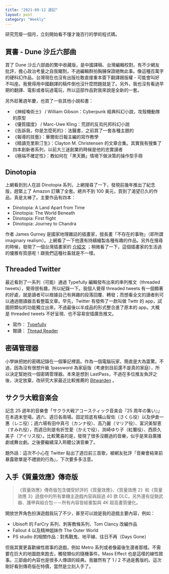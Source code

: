 ```yaml
---
title: "2021-09-12 週記"
layout: post
category: "Weekly"
---
```


研究荒廢一個月，立刻開始看不懂才幾百行的學術程式碼。

## 買書 - Dune 沙丘六部曲

買了 Dune 沙丘六部曲的繁中收藏版，是中國譯稿、台灣編輯校對。有不少網友批評，擔心政治考量之自我閹割，不過編輯群拍胸脯保證絕無此事。像這種百萬字的硬科幻作品，台灣現在也沒有出版社敢直接重本簽下翻譯跟版權 - 可能會叫好不叫座。我覺得用中國翻譯的稿件倒也沒什麼問題就是了。另外，我也沒有看過早期的翻譯、電影或者玩過電玩，所以這部作品對我來說是全新的一套。

另外趁著週年慶，也買了一些其他小說和書：

- 《神經喚術士》 / William Gibson：Cyberpunk 經典科幻小說，攻殼機動隊的原型
- 《優質國度》 / Marc-Uwe Kling：荒謬的反烏托邦科幻小說
- 《告訴我，你是怎麼死的》：法醫書，之前買了一套各種主題的
- 《報導的技藝》：華爾街日報主編的寫作教學
- 《精讀克里斯汀生》：Clayton M. Christensen 的文章合集。其實我有搜集了四本創新者系列，以前大三迷創業的時候是他的忠實讀者
- 《極端不確定性》：教如何在「黑天鵝」情境下做決策的操作型手冊

## Dinotopia

上網看到別人在談 Dinotopia 系列，上網搜尋了一下，發現前幾年推出了紀念版，趕緊上了 Amazon 訂購了全套。總共不到 100 美元，買到了渴望已久的作品，真是太棒了。主要作品有四本：

- Dinotopia: A Land Apart from Time
- Dinotopia: The World Beneath
- Dinotopia: First flight
- Dinotopia: Journey to Chandra

作者 James Gurney 是國家地理雜誌的插畫家，擅長畫「不存在的事物」（即所謂 imaginary realism）。上網看了一下他還有持續繪製各種有趣的作品。另外在搜尋的時候，發現了一個台灣插畫家的 [介紹文](https://www.smallx2.com/blog/dinotopia) ；稍微看了一下，這個插畫家的生活過的優雅有質感呢！跟我們這種社畜就是不一樣。

## Threaded Twitter

最近看到了一系列（可能）通過 Typefully 編輯發布出來的串列推文（threaded tweets），覺得很有趣，所以紀錄一下。我個人覺得 threaded tweets 有一個顯著的好處，就是讀者可以根據自己有興趣的段落回覆、轉發；而想看全文的讀者則可以通過閱讀器去看整篇文章。早先，Twitter 有發佈了一款叫做 Twttr 的 app，試圖把類似的功能獨立出來，不過最後以半成品的形式整合進了原本的 app。大概是 threaded tweets 不好呈現、也不容易安插廣告推文。

- 寫作： [Typefully](https://typefully.app/)
- 閱讀： [Thread Reader](https://threadreaderapp.com/)

## 密碼管理器

小學妹把她的密碼記錄在一個筆記裡面。作為一個電腦玩家，簡直是大為震驚。不過，因為沒有很想升級 1password 為家庭版（考慮到目前還不是真的家庭），所以決定幫她找一個密碼管理器。本來是想到 LastPass，不過在多位推友負評之後，決定放棄，改研究大家最近比較推薦的 [Bitwarden](https://bitwarden.com) 。

## サクラ大戦音楽会

記念 25 週年的音樂會「サクラ大戦アコースティック音楽会『25 周年の集い』」在本週末登場。週六、週日各兩場。固定班底有橫山智佐（さくら役）以及伊倉一惠（レニ役）；週六場有田中真弓（カンナ役）、高乃麗（マリア役）、富沢美智恵（すみれ役），而週日則是有折笠愛（かえで役）、渕崎ゆり子（紅蘭役）、西原久美子（アイリス役）。比較驚喜的是，發現了很多沒聽過的音樂，似乎是來自廣播劇或舞台劇。之後要繼續深入聆聽公演音樂了。

題外話：這次不小心在 Twitter 貼出了週日前三首歌，被網友批評「音樂會結束前暴露歌單是不禮貌的行為」，下次要多多注意。

## 入手《質量效應》傳奇版

> 《質量效應》傳奇版包含備受好評的《質量效應》、《質量效應 2》和《質量效應 3》遊戲中的所有單機主遊戲內容與超過 40 款 DLC，另外還有促銷武器、護甲與組合包－－所有內容皆經重製與 4K 超高畫質優化。

開放世界角色扮演遊戲我玩了不少，甚至可以說是我的遊戲主要內容，例如：

- Ubisoft 的 FarCry 系列、刺客教條系列、Tom Clancy 改編作品
- Fallout 4 以及精神姐妹作 The Outer World
- PS studio 的相關作品：對馬戰鬼、地平線、往日不再（Days Gone）

但我其實更喜歡線性敘事的遊戲，例如 Metro 系列或者像最後生還者那樣。不需要在巨大的地圖跑來跑去，觸發類似的隨機事件。Mass Effect 也是這樣的線性敘事。三部曲的內容也是很多人傳頌的經典。我雖然有了 1 / 2 不過是舊版的。這次剛好看到傳奇版在特價，當然是立刻入手了。

